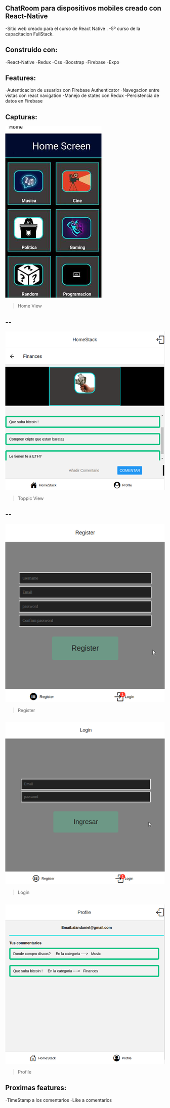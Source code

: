 ## ChatRoom para dispositivos mobiles creado con React-Native 

-Sitio web creado para el curso de React Native .
-5º curso de la capacitacion FullStack. 

## Construido con:

-React-Native
-Redux
-Css
-Boostrap 
-Firebase
-Expo

## Features:
-Autenticacion de usuarios con Firebase Authenticator
-Navegacion entre vistas con react navigation
-Manejo de states con Redux
-Persistencia de datos en Firebase

## Capturas:

![Screenshot1](imagenes/HomeView.jpeg)
> Home View
## --
![Screenshot2](imagenes/Finances-page.png)
> Toppic View
## --
![Screenshot3](imagenes/register.png)
>Register 
##
![Screenshot3](imagenes/Login.png)
>Login 
##
![Screenshot3](imagenes/Profile.png)
>Profile



## Proximas features:
-TimeStamp a los comentarios 
-Like a comentarios
